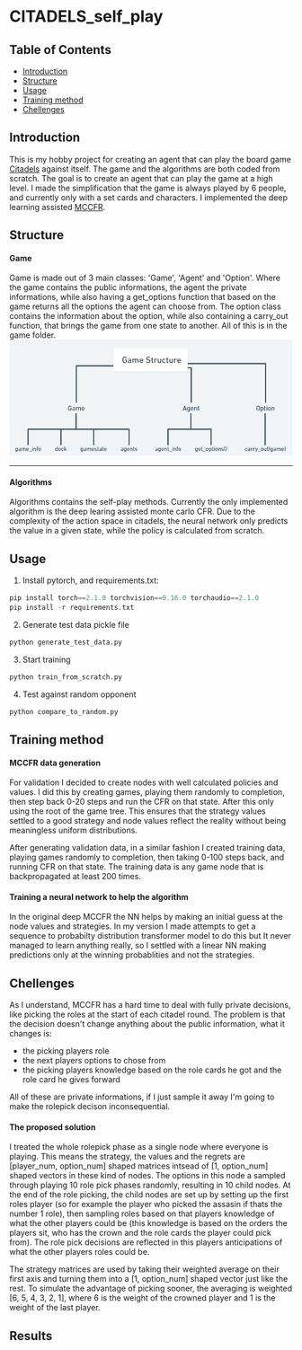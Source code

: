 # CITADELS_self_play

## Table of Contents

- [Introduction](#introduction)
- [Structure](#structure)
- [Usage](#usage)
- [Training method](#training)
- [Chellenges](#chellenges)


## Introduction <a name = "introduction"></a>
This is my hobby project for creating an agent that can play the board game [Citadels](https://www.ultraboardgames.com/citadels/deluxe.php) against itself. The game and the algorithms are both coded from scratch. The goal is to create an agent that can play the game at a high level. I made the simplification that the game is always played by 6 people, and currently only with a set cards and characters. I implemented the deep learning assisted [MCCFR](https://arxiv.org/pdf/1811.00164.pdf).

## Structure <a name = "structure"></a>
#### Game
Game is made out of 3 main classes: 'Game', 'Agent' and 'Option'. Where the game contains the public informations, the agent the private informations, while also having a get_options function that based on the game returns all the options the agent can choose from. The option class contains the information about the option, while also containing a carry_out function, that brings the game from one state to another. All of this is in the game folder.
![structure](struct.png)

---
#### Algorithms
Algorithms contains the self-play methods. Currently the only implemented algorithm is the deep learing assisted monte carlo CFR. Due to the complexity of the action space in citadels, the neural network only predicts the value in a given state, while the policy is calculated from scratch.

## Usage <a name = "usage"></a>
1. Install pytorch, and requirements.txt:
```python
pip install torch==2.1.0 torchvision==0.16.0 torchaudio==2.1.0
pip install -r requirements.txt
```
2. Generate test data pickle file
```python
python generate_test_data.py
```
3. Start training
```python
python train_from_scratch.py
```
4. Test against random opponent
```python
python compare_to_random.py 
```

## Training method <a name = "training"></a>

#### MCCFR data generation
For validation I decided to create nodes with well calculated policies and values. I did this by creating games, playing them randomly to completion, then step back 0-20 steps and run the CFR on that state. After this only using the root of the game tree. This ensures that the strategy values settled to a good strategy and node values reflect the reality without being meaningless uniform distributions.

After generating validation data, in a similar fashion I created training data, playing games randomly to completion, then taking 0-100 steps back, and running CFR on that state. The training data is any game node that is backpropagated at least 200 times.

#### Training a neural network to help the algorithm
In the original deep MCCFR the NN helps by making an initial guess at the node values and strategies. In my version I made attempts to get a sequence to probabilty distribution transformer model to do this but It never managed to learn anything really, so I settled with a linear NN making predictions only at the winning probablities and not the strategies.


## Chellenges <a name = "chellenges"></a>
As I understand, MCCFR has a hard time to deal with fully private decisions, like picking the roles at the start of each citadel round. The problem is that the decision doesn't change anything about the public information, what it changes is:
- the picking players role
- the next players options to chose from
- the picking players knowledge based on the role cards he got and the role card he gives forward

All of these are private informations, if I just sample it away I'm going to make the rolepick decison inconsequential.


#### The proposed solution
I treated the whole rolepick phase as a single node where everyone is playing. This means the strategy, the values and the regrets are [player_num, option_num] shaped matrices intsead of [1, option_num] shaped vectors in these kind of nodes. The options in this node a sampled through playing 10 role pick phases randomly, resulting in 10 child nodes. At the end of the role picking, the child nodes are set up by setting up the first roles player (so for example the player who picked the assasin if thats the number 1 role), then sampling roles based on that players knowledge of what the other players could be (this knowledge is based on the orders the players sit, who has the crown and the role cards the player could pick from). The role pick decisions are reflected in this players anticipations of what the other players roles could be.


The strategy matrices are used by taking their weighted average on their first axis and turning them into a [1, option_num] shaped vector just like the rest. To simulate the advantage of picking sooner, the averaging is weighted [6, 5, 4, 3, 2, 1], where 6 is the weight of the crowned player and 1 is the weight of the last player.



## Results
